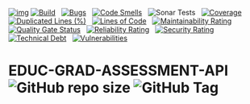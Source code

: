 [![img](https://img.shields.io/badge/Lifecycle-Experimental-339999)](https://github.com/bcgov/repomountie/blob/master/doc/lifecycle-badges.md)
[![Build](https://github.com/bcgov/EDUC-GRAD-ASSESSMENT-API/actions/workflows/on.pr.yml/badge.svg)](https://github.com/bcgov/EDUC-GRAD-ASSESSMENT-API/actions/workflows/on.pr.yml) &nbsp;
[![Bugs](https://sonarcloud.io/api/project_badges/measure?project=bcgov_EDUC-GRAD-ASSESSMENT-API&metric=bugs)](https://sonarcloud.io/summary/new_code?id=bcgov_EDUC-GRAD-ASSESSMENT-API) &nbsp;
[![Code Smells](https://sonarcloud.io/api/project_badges/measure?project=bcgov_EDUC-GRAD-ASSESSMENT-API&metric=code_smells)](https://sonarcloud.io/summary/new_code?id=bcgov_EDUC-GRAD-ASSESSMENT-API) &nbsp;
![Sonar Tests](https://img.shields.io/sonar/tests/bcgov_EDUC-GRAD-ASSESSMENT-API?compact_message&server=https%3A%2F%2Fsonarcloud.io) &nbsp;
[![Coverage](https://sonarcloud.io/api/project_badges/measure?project=bcgov_EDUC-GRAD-ASSESSMENT-API&metric=coverage)](https://sonarcloud.io/summary/new_code?id=bcgov_EDUC-GRAD-ASSESSMENT-API) &nbsp;
[![Duplicated Lines (%)](https://sonarcloud.io/api/project_badges/measure?project=bcgov_EDUC-GRAD-ASSESSMENT-API&metric=duplicated_lines_density)](https://sonarcloud.io/summary/new_code?id=bcgov_EDUC-GRAD-ASSESSMENT-API) &nbsp;
[![Lines of Code](https://sonarcloud.io/api/project_badges/measure?project=bcgov_EDUC-GRAD-ASSESSMENT-API&metric=ncloc)](https://sonarcloud.io/summary/new_code?id=bcgov_EDUC-GRAD-ASSESSMENT-API) &nbsp;
[![Maintainability Rating](https://sonarcloud.io/api/project_badges/measure?project=bcgov_EDUC-GRAD-ASSESSMENT-API&metric=sqale_rating)](https://sonarcloud.io/summary/new_code?id=bcgov_EDUC-GRAD-ASSESSMENT-API) &nbsp;
[![Quality Gate Status](https://sonarcloud.io/api/project_badges/measure?project=bcgov_EDUC-GRAD-ASSESSMENT-API&metric=alert_status)](https://sonarcloud.io/summary/new_code?id=bcgov_EDUC-GRAD-ASSESSMENT-API) &nbsp;
[![Reliability Rating](https://sonarcloud.io/api/project_badges/measure?project=bcgov_EDUC-GRAD-ASSESSMENT-API&metric=reliability_rating)](https://sonarcloud.io/summary/new_code?id=bcgov_EDUC-GRAD-ASSESSMENT-API) &nbsp;
[![Security Rating](https://sonarcloud.io/api/project_badges/measure?project=bcgov_EDUC-GRAD-ASSESSMENT-API&metric=security_rating)](https://sonarcloud.io/summary/new_code?id=bcgov_EDUC-GRAD-ASSESSMENT-API) &nbsp;
[![Technical Debt](https://sonarcloud.io/api/project_badges/measure?project=bcgov_EDUC-GRAD-ASSESSMENT-API&metric=sqale_index)](https://sonarcloud.io/summary/new_code?id=bcgov_EDUC-GRAD-ASSESSMENT-API) &nbsp;
[![Vulnerabilities](https://sonarcloud.io/api/project_badges/measure?project=bcgov_EDUC-GRAD-ASSESSMENT-API&metric=vulnerabilities)](https://sonarcloud.io/summary/new_code?id=bcgov_EDUC-GRAD-ASSESSMENT-API) &nbsp;

# EDUC-GRAD-ASSESSMENT-API &nbsp; ![GitHub repo size](https://img.shields.io/github/repo-size/bcgov/EDUC-GRAD-ASSESSMENT-API) ![GitHub Tag](https://img.shields.io/github/v/tag/bcgov/EDUC-GRAD-ASSESSMENT-API)

